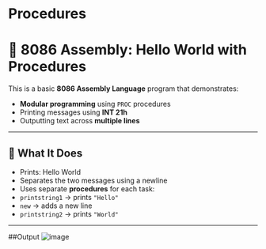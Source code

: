 # Procedures
# 👋 8086 Assembly: Hello World with Procedures

This is a basic **8086 Assembly Language** program that demonstrates:
- **Modular programming** using `PROC` procedures
- Printing messages using **INT 21h**
- Outputting text across **multiple lines**

---

## 📜 What It Does

- Prints: Hello World
- Separates the two messages using a newline
- Uses separate **procedures** for each task:
- `printstring1` → prints `"Hello"`
- `new` → adds a new line
- `printstring2` → prints `"World"`

---
##Output
![image](https://github.com/user-attachments/assets/673a77a0-d98a-4406-9d69-147da3253f6f)


